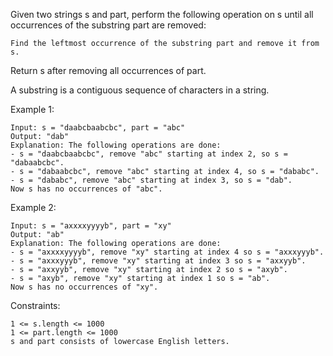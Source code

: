 Given two strings s and part, perform the following operation on s until all occurrences of the substring part are removed:

    Find the leftmost occurrence of the substring part and remove it from s.

Return s after removing all occurrences of part.

A substring is a contiguous sequence of characters in a string.

Example 1:

    Input: s = "daabcbaabcbc", part = "abc"
    Output: "dab"
    Explanation: The following operations are done:
    - s = "daabcbaabcbc", remove "abc" starting at index 2, so s = "dabaabcbc".
    - s = "dabaabcbc", remove "abc" starting at index 4, so s = "dababc".
    - s = "dababc", remove "abc" starting at index 3, so s = "dab".
    Now s has no occurrences of "abc".

Example 2:

    Input: s = "axxxxyyyyb", part = "xy"
    Output: "ab"
    Explanation: The following operations are done:
    - s = "axxxxyyyyb", remove "xy" starting at index 4 so s = "axxxyyyb".
    - s = "axxxyyyb", remove "xy" starting at index 3 so s = "axxyyb".
    - s = "axxyyb", remove "xy" starting at index 2 so s = "axyb".
    - s = "axyb", remove "xy" starting at index 1 so s = "ab".
    Now s has no occurrences of "xy".

Constraints:

    1 <= s.length <= 1000
    1 <= part.length <= 1000
    s​​​​​​ and part consists of lowercase English letters.
